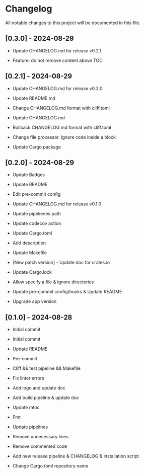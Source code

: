 # Changelog

All notable changes to this project will be documented in this file.

## [0.3.0] - 2024-08-29

- Update CHANGELOG.md for release v0.2.1


- Feature: do not remove content above TOC


## [0.2.1] - 2024-08-29

- Update CHANGELOG.md for release v0.2.0


- Update README.md


- Change CHANGELOG.md format with cliff.toml


- Update CHANGELOG.md


- Rollback CHANGELOG.md format with cliff.toml


- Change file processor. Ignore code inside a block


- Update Cargo package


## [0.2.0] - 2024-08-29

- Update Badges


- Update README


- Edit pre-commit config


- Update CHANGELOG.md for release v0.1.0


- Update pipelienes path


- Update codecov action


- Update Cargo.toml


- Add description


- Update Makefile


- [New patch version] - Update doc for crates.io


- Update Cargo.lock


- Allow specify a file & ignore directories


- Update pre-commit config/hooks & Update README


- Upgrade app version


## [0.1.0] - 2024-08-28

- Initial commit

- Initial commit


- Update README


- Pre-commit


- Cliff && test pipeline && Makefile


- Fix linter errors


- Add logo and update doc


- Add build pipeline & update doc


- Update mtoc


- Fmt


- Update pipelines


- Remove unnecessary lines


- Remove commented code


- Add new release pipeline & CHANGELOG & installation script


- Change Cargo.toml repository name


<!-- generated by git-cliff -->
